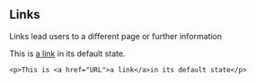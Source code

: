 ## Links

Links lead users to a different page or further information

This is [a link](javascript:void%280%29;) in its default state. 

```
<p>This is <a href="URL">a link</a>in its default state</p>
```



